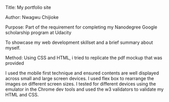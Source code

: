 Title: 
My portfolio site

Author: 
Nwagwu Chijioke

Purpose: 
Part of the requirement for completing my Nanodegree Google scholarship program at Udacity 
		 
To showcase my web development skillset and a brief summary about myself.

Method: 
Using CSS and HTML, i tried to replicate the pdf mockup that was provided

I used the mobile first technique and ensured contents are well displayed across small and large screen devices.
I used flex box to rearrange the images on different screen sizes. 
I tested for different devices using the emulator in the Chrome dev tools and used the w3 validators to validate my HTML and CSS.
